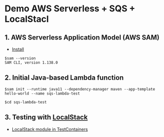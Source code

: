 # Demo AWS Serverless + SQS + LocalStacl

## 1. AWS Serverless Application Model (AWS SAM)
* [Install](https://docs.aws.amazon.com/serverless-application-model/latest/developerguide/install-sam-cli.html)

```
$sam --version
SAM CLI, version 1.138.0
```

## 2. Initial Java-based Lambda function
```
$sam init --runtime java11 --dependency-manager maven --app-template hello-world --name sqs-lambda-test

$cd sqs-lambda-test
```

## 3. Testing with [LocalStack](https://www.localstack.cloud/)
* [LocalStack module in TestContainers](https://java.testcontainers.org/modules/localstack/)

